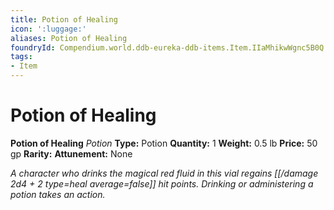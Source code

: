 ```yaml
---
title: Potion of Healing
icon: ':luggage:'
aliases: Potion of Healing
foundryId: Compendium.world.ddb-eureka-ddb-items.Item.IIaMhikwWgnc5B0Q
tags:
- Item
---
```


# Potion of Healing

**Potion of Healing**
_Potion_
**Type:** Potion
**Quantity:** 1
**Weight:** 0.5 lb
**Price:** 50 gp
**Rarity:** 
**Attunement:** None

*A character who drinks the magical red fluid in this vial regains [[/damage 2d4 + 2 type=heal average=false]] hit points. Drinking or administering a potion takes an action.*
